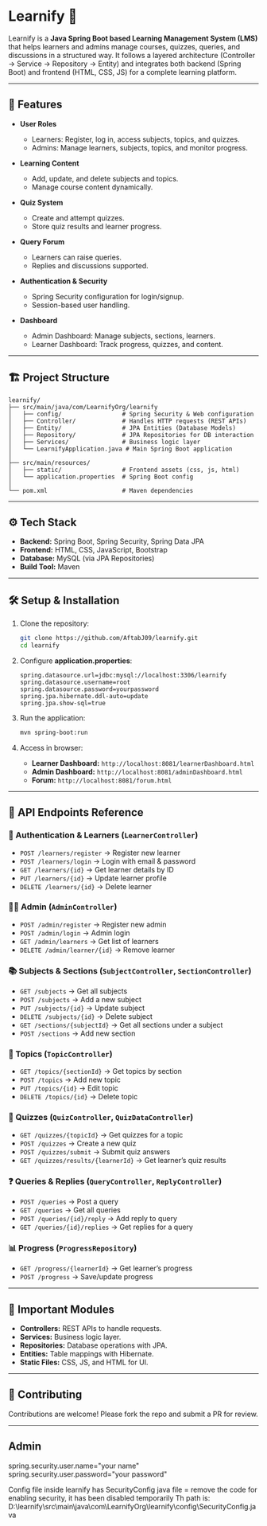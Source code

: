# Learnify 📘

Learnify is a **Java Spring Boot based Learning Management System (LMS)** that helps learners and admins manage courses, quizzes, queries, and discussions in a structured way. It follows a layered architecture (Controller → Service → Repository → Entity) and integrates both backend (Spring Boot) and frontend (HTML, CSS, JS) for a complete learning platform.

---

## 🚀 Features

* **User Roles**

  * Learners: Register, log in, access subjects, topics, and quizzes.
  * Admins: Manage learners, subjects, topics, and monitor progress.

* **Learning Content**

  * Add, update, and delete subjects and topics.
  * Manage course content dynamically.

* **Quiz System**

  * Create and attempt quizzes.
  * Store quiz results and learner progress.

* **Query Forum**

  * Learners can raise queries.
  * Replies and discussions supported.

* **Authentication & Security**

  * Spring Security configuration for login/signup.
  * Session-based user handling.

* **Dashboard**

  * Admin Dashboard: Manage subjects, sections, learners.
  * Learner Dashboard: Track progress, quizzes, and content.

---

## 🏗️ Project Structure

```
learnify/
├── src/main/java/com/LearnifyOrg/learnify
│   ├── config/                 # Spring Security & Web configuration
│   ├── Controller/             # Handles HTTP requests (REST APIs)
│   ├── Entity/                 # JPA Entities (Database Models)
│   ├── Repository/             # JPA Repositories for DB interaction
│   ├── Services/               # Business logic layer
│   └── LearnifyApplication.java # Main Spring Boot application
│
├── src/main/resources/
│   ├── static/                 # Frontend assets (css, js, html)
│   └── application.properties  # Spring Boot config
│
└── pom.xml                     # Maven dependencies
```

---

## ⚙️ Tech Stack

* **Backend:** Spring Boot, Spring Security, Spring Data JPA
* **Frontend:** HTML, CSS, JavaScript, Bootstrap
* **Database:** MySQL (via JPA Repositories)
* **Build Tool:** Maven

---

## 🛠️ Setup & Installation

1. Clone the repository:

   ```bash
   git clone https://github.com/AftabJ09/learnify.git
   cd learnify
   ```

2. Configure **application.properties**:

   ```properties
   spring.datasource.url=jdbc:mysql://localhost:3306/learnify
   spring.datasource.username=root
   spring.datasource.password=yourpassword
   spring.jpa.hibernate.ddl-auto=update
   spring.jpa.show-sql=true
   ```

3. Run the application:

   ```bash
   mvn spring-boot:run
   ```

4. Access in browser:

   * **Learner Dashboard:** `http://localhost:8081/learnerDashboard.html`
   * **Admin Dashboard:** `http://localhost:8081/adminDashboard.html`
   * **Forum:** `http://localhost:8081/forum.html`

---

## 📡 API Endpoints Reference

### 🔑 Authentication & Learners (`LearnerController`)

* `POST /learners/register` → Register new learner
* `POST /learners/login` → Login with email & password
* `GET /learners/{id}` → Get learner details by ID
* `PUT /learners/{id}` → Update learner profile
* `DELETE /learners/{id}` → Delete learner

### 👨‍💼 Admin (`AdminController`)

* `POST /admin/register` → Register new admin
* `POST /admin/login` → Admin login
* `GET /admin/learners` → Get list of learners
* `DELETE /admin/learner/{id}` → Remove learner

### 📚 Subjects & Sections (`SubjectController`, `SectionController`)

* `GET /subjects` → Get all subjects
* `POST /subjects` → Add a new subject
* `PUT /subjects/{id}` → Update subject
* `DELETE /subjects/{id}` → Delete subject
* `GET /sections/{subjectId}` → Get all sections under a subject
* `POST /sections` → Add new section

### 📝 Topics (`TopicController`)

* `GET /topics/{sectionId}` → Get topics by section
* `POST /topics` → Add new topic
* `PUT /topics/{id}` → Edit topic
* `DELETE /topics/{id}` → Delete topic

### 🎯 Quizzes (`QuizController`, `QuizDataController`)

* `GET /quizzes/{topicId}` → Get quizzes for a topic
* `POST /quizzes` → Create a new quiz
* `POST /quizzes/submit` → Submit quiz answers
* `GET /quizzes/results/{learnerId}` → Get learner’s quiz results

### ❓ Queries & Replies (`QueryController`, `ReplyController`)

* `POST /queries` → Post a query
* `GET /queries` → Get all queries
* `POST /queries/{id}/reply` → Add reply to query
* `GET /queries/{id}/replies` → Get replies for a query

### 📊 Progress (`ProgressRepository`)

* `GET /progress/{learnerId}` → Get learner’s progress
* `POST /progress` → Save/update progress

---

## 📂 Important Modules

* **Controllers:** REST APIs to handle requests.
* **Services:** Business logic layer.
* **Repositories:** Database operations with JPA.
* **Entities:** Table mappings with Hibernate.
* **Static Files:** CSS, JS, and HTML for UI.

---

## 🤝 Contributing

Contributions are welcome! Please fork the repo and submit a PR for review.

---

## Admin

spring.security.user.name="your name"
spring.security.user.password="your password"


Config file inside learnify has SecurityConfig java file = remove the code for enabling security, it has been disabled temporarily
Th path is: D:\learnify\src\main\java\com\LearnifyOrg\learnify\config\SecurityConfig.java
